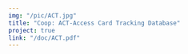 ```yaml
---
img: "/pic/ACT.jpg"
title: "Coop: ACT-Access Card Tracking Database"
project: true
link: "/doc/ACT.pdf"
---
```

